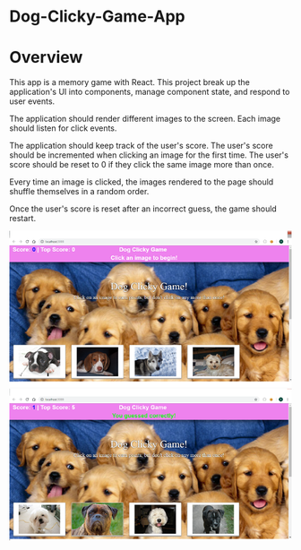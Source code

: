 # Dog-Clicky-Game-App
# Overview
This app is a memory game with React. This project break up the application's UI into components, manage component state, and respond to user events. 

The application should render different images to the screen. Each image should listen for click events.

The application should keep track of the user's score. The user's score should be incremented when clicking an image for the first time. The user's score should be reset to 0 if they click the same image more than once.

Every time an image is clicked, the images rendered to the page should shuffle themselves in a random order.

Once the user's score is reset after an incorrect guess, the game should restart.

![img app](doggame/public/img/dogpage.png)
![img app](doggame/public/img/correctgues.png)
